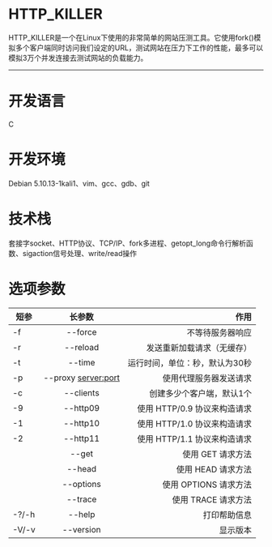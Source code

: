 # HTTP_KILLER
HTTP_KILLER是一个在Linux下使用的非常简单的网站压测工具。它使用fork()模拟多个客户端同时访问我们设定的URL，测试网站在压力下工作的性能，最多可以模拟3万个并发连接去测试网站的负载能力。

---
# 开发语言
C

# 开发环境
Debian 5.10.13-1kali1、vim、gcc、gdb、git

# 技术栈
套接字socket、HTTP协议、TCP/IP、fork多进程、getopt_long命令行解析函数、sigaction信号处理、write/read操作

# 选项参数

| 短参        | 长参数           | 作用   |
| ------------- |:-------------:| -----:|
|-f     |--force                |不等待服务器响应                 | 
|-r     |--reload               |发送重新加载请求（无缓存）        |
|-t     |--time <sec>           |运行时间，单位：秒，默认为30秒    |
|-p     |--proxy <server:port>  |使用代理服务器发送请求	          |
|-c     |--clients <n>          |创建多少个客户端，默认1个         |
|-9     |--http09               |使用 HTTP/0.9 协议来构造请求     |
|-1     |--http10               |使用 HTTP/1.0 协议来构造请求     |
|-2     |--http11               |使用 HTTP/1.1 协议来构造请求     |
|       |--get                  |使用 GET 请求方法                |
|       |--head                 |使用 HEAD 请求方法               |
|       |--options              |使用 OPTIONS 请求方法            |
|       |--trace                |使用 TRACE 请求方法              |
|-?/-h  |--help                 |打印帮助信息                     |
|-V/-v  |--version              |显示版本                        |
